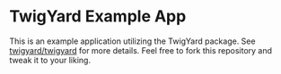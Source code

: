 # TwigYard Example App

This is an example application utilizing the TwigYard package. See [twigyard/twigyard](https://github.com/twigyard/twigyard) for more details. Feel free to fork this repository and tweak it to your liking.
